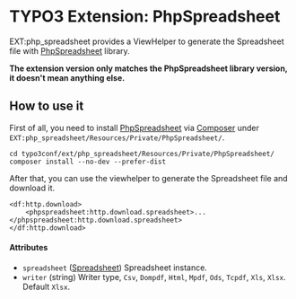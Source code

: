 # TYPO3 Extension: PhpSpreadsheet

EXT:php_spreadsheet provides a ViewHelper to generate the Spreadsheet file with [PhpSpreadsheet](https://github.com/PHPOffice/PhpSpreadsheet) library.

**The extension version only matches the PhpSpreadsheet library version, it doesn't mean anything else.**

## How to use it

First of all, you need to install [PhpSpreadsheet](https://github.com/PHPOffice/PhpSpreadsheet) via [Composer](https://getcomposer.org/) under `EXT:php_spreadsheet/Resources/Private/PhpSpreadsheet/`.

    cd typo3conf/ext/php_spreadsheet/Resources/Private/PhpSpreadsheet/
    composer install --no-dev --prefer-dist

After that, you can use the viewhelper to generate the Spreadsheet file and download it.

    <df:http.download>
        <phpspreadsheet:http.download.spreadsheet>...</phpspreadsheet:http.download.spreadsheet>
    </df:http.download>

#### Attributes

- `spreadsheet` ([Spreadsheet](https://github.com/PHPOffice/PhpSpreadsheet/blob/master/src/PhpSpreadsheet/Spreadsheet.php)) Spreadsheet instance.
- `writer` (string) Writer type, `Csv`, `Dompdf`, `Html`, `Mpdf`, `Ods`, `Tcpdf`, `Xls`, `Xlsx`. Default `Xlsx`.